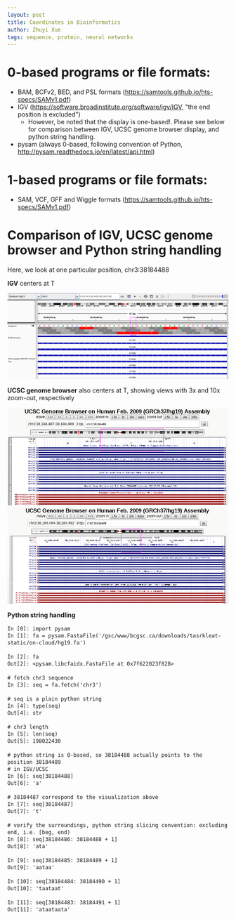 ```yaml
---
layout: post
title: Coordinates in Bioinformatics
author: Zhuyi Xue
tags: sequence, protein, neural networks
---
```


# 0-based programs or file formats:

* BAM, BCFv2, BED, and PSL formats (https://samtools.github.io/hts-specs/SAMv1.pdf)
* IGV (https://software.broadinstitute.org/software/igv/IGV, "the end position
  is excluded")
  * However, be noted that <span style="{color:red}">the display is
    one-based!</span>. Please see below for comparison between IGV, UCSC genome
    browser display, and python string handling.
* pysam (always 0-based, following convention of Python, http://pysam.readthedocs.io/en/latest/api.html)

# 1-based programs or file formats:

* SAM, VCF, GFF and Wiggle formats (https://samtools.github.io/hts-specs/SAMv1.pdf)


# Comparison of IGV, UCSC genome browser and Python string handling

Here, we look at one particular position, chr3:38184488

**IGV** centers at T

<img src="/assets/igv_chr3_38184488.png" width="800" alt="igv_chr3_38184488.png"/>

**UCSC genome browser** also centers at T, showing views with 3x and 10x zoom-out, respectively

<img src="/assets/ucsc_3x_zoomout_chr3_38184488.png" width="800" alt="ucsc_3x_zoomout_chr3_38184488.png"/>
<img src="/assets/ucsc_10x_zoomout_chr3_38184488.png" width="800" alt="ucsc_10x_zoomout_chr3_38184488.png"/>

**Python string handling**

```
In [0]: import pysam
In [1]: fa = pysam.FastaFile('/gsc/www/bcgsc.ca/downloads/tasrkleat-static/on-cloud/hg19.fa')

In [2]: fa
Out[2]: <pysam.libcfaidx.FastaFile at 0x7f622023f828>

# fetch chr3 sequence
In [3]: seq = fa.fetch('chr3')

# seq is a plain python string
In [4]: type(seq)
Out[4]: str

# chr3 length
In [5]: len(seq)
Out[5]: 198022430

# python string is 0-based, so 38184488 actually points to the position 38184489
# in IGV/UCSC
In [6]: seq[38184488]
Out[6]: 'a'

# 38184487 correspond to the visualization above
In [7]: seq[38184487]
Out[7]: 't'

# verify the surroundings, python string slicing convention: excluding end, i.e. [beg, end)
In [8]: seq[38184486: 38184488 + 1]
Out[8]: 'ata'

In [9]: seq[38184485: 38184489 + 1]
Out[9]: 'aataa'

In [10]: seq[38184484: 38184490 + 1]
Out[10]: 'taataat'

In [11]: seq[38184483: 38184491 + 1]
Out[11]: 'ataataata'
```
